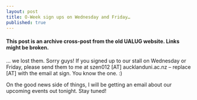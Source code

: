 ```yaml
---
layout: post
title: O-Week sign ups on Wednesday and Friday…
published: true
---
```


#### This post is an archive cross-post from the old UALUG website. Links might be broken.

… we lost them. Sorry guys! If you signed up to our stall on Wednesday or Friday, please send them to me at szen012 [AT] aucklanduni.ac.nz – replace [AT] with the email at sign. You know the one. :)

On the good news side of things, I will be getting an email about our upcoming events out tonight. Stay tuned!